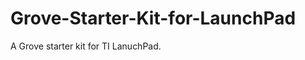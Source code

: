 Grove-Starter-Kit-for-LaunchPad
===============================

A Grove starter kit for TI LanuchPad.
